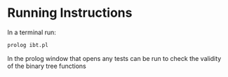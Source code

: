 # Running Instructions

In a terminal run:

```bash
prolog ibt.pl
```

In the prolog window that opens any tests can be run to check the validity of the binary tree functions